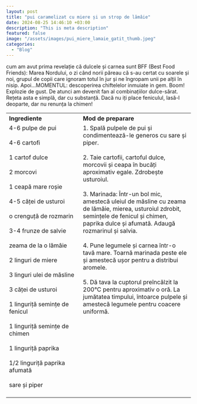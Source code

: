 ```yaml
---
layout: post
title: "pui caramelizat cu miere și un strop de lămâie"
date: 2024-08-25 14:46:10 +03:00
description: "This is meta description"
featured: false
image: "/assets/images/pui_miere_lamaie_gatit_thumb.jpeg"
categories:
  - "Blog"
---
```


cum am avut prima revelație că dulcele și carnea sunt BFF (Best Food Friends): Marea Nordului, o zi când norii păreau că s-au certat cu soarele și noi, grupul de copii care ignoram totul în jur și ne îngropam unii pe alții în nisip.
Apoi…MOMENTUL: descoperirea chiftelelor inmuiate in gem. Boom! Explozie de gust. De atunci am devenit fan al combinațiilor dulce-sărat.
Rețeta asta e simplă, dar cu substanță. Dacă nu iți place feniculul, lasă-l deoparte, dar nu renunța la chimen!

<table style="width: 100%; border-collapse: collapse;">
  <tr>
    <th style="text-align: left;width: 40%;vertical-align: top;">Ingrediente</th>
    <th style="text-align: left;width: 60%;vertical-align: top;">Mod de preparare</th>
  </tr>
  <tr>
    <td style="text-align: left;width: 40%;vertical-align: top;">
      4-6 pulpe de pui<br><br>
      4-6 cartofi<br><br>
      1 cartof dulce<br><br>
      2 morcovi<br><br>
      1 ceapă mare roșie<br><br>
      4-5 căței de usturoi<br><br>
      o crenguță de rozmarin<br><br>
      3-4 frunze de salvie<br><br>
      zeama de la o lămâie<br><br>
      2 linguri de miere<br><br>
      3 linguri ulei de măsline<br><br>
      3 căței de usturoi<br><br>
      1 linguriță semințe de fenicul<br><br>
      1 linguriță semințe de chimen<br><br>
      1 linguriță paprika<br><br>
      1/2 linguriță paprika afumată<br><br>
      sare și piper<br><br>
    </td>
    <td style="text-align: left;width: 60%;vertical-align: top;">
      1. Spală pulpele de pui și condimentează-le generos cu sare și piper.<br><br>
      2. Taie cartofii, cartoful dulce, morcovii și ceapa în bucăți aproximativ egale. Zdrobește usturoiul.<br><br>
      3. Marinada: Într-un bol mic, amestecă uleiul de măsline cu zeama de lămâie, mierea, usturoiul zdrobit, semințele de fenicul și chimen, paprika dulce și afumată. Adaugă rozmarinul și salvia.<br><br>
      4. Pune legumele și carnea într-o tavă mare. Toarnă marinada peste ele și amestecă ușor pentru a distribui aromele.<br><br>
      5. Dă tava la cuptorul preîncălzit la 200°C pentru aproximativ o oră. La jumătatea timpului, întoarce pulpele și amestecă legumele pentru coacere uniformă.<br><br>    
    </td>
  </tr>
</table>
